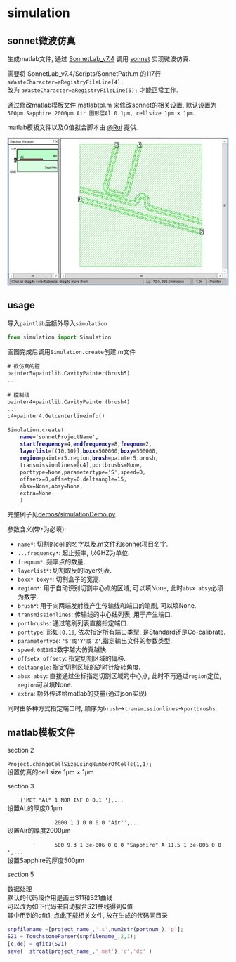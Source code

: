 # simulation

## sonnet微波仿真

生成matlab文件, 通过 [SonnetLab_v7.4](http://www.sonnetsoftware.com/support/sonnet-suites/sonnetlab.html) 调用 [sonnet](http://www.sonnetsoftware.com/) 实现微波仿真.

需要将 SonnetLab_v7.4/Scripts/SonnetPath.m 的117行 `aWasteCharacter=aRegistryFileLine(4);`  
改为 `aWasteCharacter=aRegistryFileLine(5);` 才能正常工作.

通过修改matlab模板文件 [matlabtpl.m](files/?../../matlabtpl.m ':ignore') 来修改sonnet的相关设置, 默认设置为`500μm Sapphire 2000μm Air 图形层Al 0.1μm, cellsize 1μm × 1μm`.

matlab模板文件以及Q值拟合脚本由 [@Rui](https://github.com/richardvancouver) 提供.

![](img_md/sonnetpic.png)

## usage

导入`paintlib`后额外导入`simulation`
```python
from simulation import Simulation
```

画图完成后调用`Simulation.create`创建.m文件

<pre v-pre="" data-lang="python"><code class="lang-python"># 欲仿真的腔
painter5=paintlib.CavityPainter(brush5)
...

# 控制线
painter4=paintlib.CavityPainter(brush4)
...
c4=painter4.Getcenterlineinfo()

Simulation.create(
    <span style="font-weight: bold;color:navy">name</span>='sonnetProjectName',
    <span style="font-weight: bold;color:navy">startfrequency</span>=4,<span style="font-weight: bold;color:navy">endfrequency</span>=8,<span style="font-weight: bold;color:navy">freqnum</span>=2,
    <span style="font-weight: bold;color:navy">layerlist</span>=[(10,10)],<span style="font-weight: bold;color:navy">boxx</span>=500000,<span style="font-weight: bold;color:navy">boxy</span>=500000,
    <span style="font-weight: bold;color:navy">region</span>=painter5.region,<span style="font-weight: bold;color:navy">brush</span>=painter5.brush,
    transmissionlines=[c4],portbrushs=None,
    porttype=None,parametertype='S',speed=0,
    offsetx=0,offsety=0,deltaangle=15,
    absx=None,absy=None,
    extra=None
    )
</code></pre>

完整例子见[demos/simulationDemo.py](files/?../../demos/simulationDemo.py ':ignore')

参数含义(带`*`为必填):
+ `name*`: 切割的cell的名字以及.m文件和sonnet项目名字.
+ `...frequency*`: 起止频率, 以GHZ为单位.
+ `freqnum*`: 频率点的数量.
+ `layerlist*`: 切割取反的layer列表.
+ `boxx* boxy*`: 切割盒子的宽高.
+ `region*`: 用于自动识别切割中心点的区域, 可以填None, 此时`absx absy`必须为数字.
+ `brush*`: 用于向两端发射线产生传输线和端口的笔刷, 可以填None.
+ `transmissionlines`: 传输线的中心线列表, 用于产生端口.
+ `portbrushs`: 通过笔刷列表直接指定端口.
+ `porttype`: 形如`[0,1]`, 依次指定所有端口类型, 是Standard还是Co-calibrate.
+ `parametertype`: `'S'或'Y'或'Z'`,指定输出文件的参数类型.
+ `speed`: `0或1或2`数字越大仿真越快.
+ `offsetx offsety`: 指定切割区域的偏移.
+ `deltaangle`: 指定切割区域的逆时针旋转角度.
+ `absx absy`: 直接通过坐标指定切割区域的中心点, 此时不再通过`region`定位, `region`可以填None.
+ `extra`: 额外传递给matlab的变量(通过json实现)

同时由多种方式指定端口时, 顺序为`brush`->`transmissionlines`->`portbrushs`.

## matlab模板文件

section 2

`Project.changeCellSizeUsingNumberOfCells(1,1);`  
设置仿真的cell size 1μm × 1μm

section 3

`    {'MET "Al" 1 NOR INF 0 0.1 '},...`  
设置AL的厚度0.1μm

`        '      2000 1 1 0 0 0 0 "Air"',...`  
设置Air的厚度2000μm

`        '      500 9.3 1 3e-006 0 0 0 "Sapphire" A 11.5 1 3e-006 0 0 ',...`  
设置Sapphire的厚度500μm

section 5

数据处理  
默认的代码段作用是画出S11和S21曲线  
可以改为如下代码来自动拟合S21曲线得到Q值  
其中用到的qfit1, [点此下载](files/QFitScripts.zip ':ignore')相关文件, 放在生成的代码同目录  
```matlab
snpfilename_=[project_name_,'.s',num2str(portnum_),'p'];
S21 = TouchstoneParser(snpfilename_,2,1);
[c,dc] = qfit1(S21)
save(  strcat(project_name_,'.mat'),'c','dc' )
```
